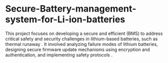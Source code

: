 # Secure-Battery-management-system-for-Li-ion-batteries
This project focuses on developing a secure and efficient (BMS) to address critical safety and security challenges in lithium-based batteries, such as thermal runaway . It involved analyzing failure modes of lithium batteries, designing secure firmware update mechanisms using encryption and authentication, and implementing safety protocols .
